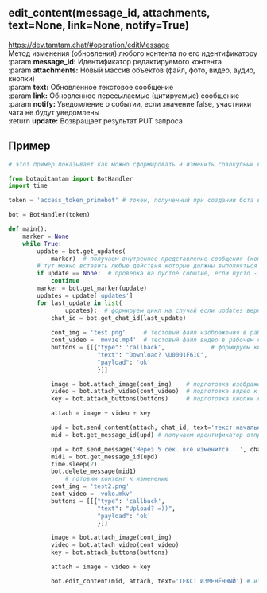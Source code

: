 ## edit_content(message_id, attachments, text=None, link=None, notify=True)  
https://dev.tamtam.chat/#operation/editMessage  
Метод  изменения (обновления) любого контента по его идентификатору  
:param **message_id:** Идентификатор редактируемого контента  
:param **attachments:** Новый массив объектов (файл, фото, видео, аудио, кнопки)  
:param **text:** Обновленное текстовое сообщение  
:param **link:** Обновленное пересылаемые (цитируемые) сообщение  
:param **notify:** Уведомление о событии, если значение false, участники чата не будут уведомлены  
:return **update:** Возвращает результат PUT запроса  

## Пример
```python
# этот пример показывает как можно сформировать и изменить совокупный контент

from botapitamtam import BotHandler
import time

token = 'access_token_primebot' # токен, полученный при создании бота в @PrimeBot

bot = BotHandler(token)

def main():
    marker = None
    while True:
        update = bot.get_updates(
            marker)  # получаем внутреннее представление сообщения (контента) отправленного боту (сформированного ботом)
        # тут можно вставить любые действия которые должны выполняться во время ожидания события
        if update == None:  # проверка на пустое событие, если пусто - возврат к началу цикла
            continue
        marker = bot.get_marker(update)
        updates = update['updates']
        for last_update in list(
                updates):  # формируем цикл на случай если updates вернул список из нескольких событий
            chat_id = bot.get_chat_id(last_update)
            
            cont_img = 'test.png'     # тестовый файл изображения в рабочем каталоге
            cont_video = 'movie.mp4'  # тестовый файл видео в рабочем каталоге
            buttons = [[{"type": 'callback',             # формируем кнопку
                         "text": "Download? \U0001F61C",
                         "payload": 'ok'
                         }]]

            image = bot.attach_image(cont_img)    # подготовка изображения к совокупной отправке
            video = bot.attach_video(cont_video)  # подготовка видео к совокупной отправке
            key = bot.attach_buttons(buttons)     # подготовка кнопки к совокупной отправке

            attach = image + video + key

            upd = bot.send_content(attach, chat_id, text='текст начальный') # совокупная отправка контента
            mid = bot.get_message_id(upd) # получаем идентификатор отправленного контента

            upd = bot.send_message('Через 5 сек. всё изменится...', chat_id) 
            mid1 = bot.get_message_id(upd)
            time.sleep(2)
            bot.delete_message(mid1)
                # готовим контент к изменению
            cont_img = 'test2.png'
            cont_video = 'voko.mkv'
            buttons = [[{"type": 'callback',
                         "text": "Upload? =))",
                         "payload": 'ok'
                         }]]

            image = bot.attach_image(cont_img)
            video = bot.attach_video(cont_video)
            key = bot.attach_buttons(buttons)

            attach = image + video + key

            bot.edit_content(mid, attach, text='ТЕКСТ ИЗМЕНЁННЫЙ') # изменяем загруженный контент
```
